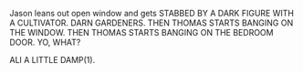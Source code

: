 Jason leans out open window and gets STABBED BY A DARK FIGURE WITH A CULTIVATOR. DARN GARDENERS. THEN THOMAS STARTS BANGING ON THE WINDOW. THEN THOMAS STARTS BANGING ON THE BEDROOM DOOR. YO, WHAT?

ALI A LITTLE DAMP(1).

